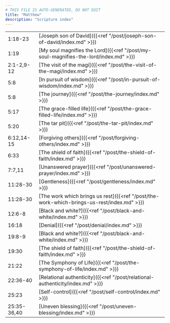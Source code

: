 ```yaml
---
# THIS FILE IS AUTO-GENERATED, DO NOT EDIT
title: "Matthew"
description: "Scripture index"
---
```


|  |  |
| --- | --- |
| 1:18-23 | [Joseph son of David]({{<ref "/post/joseph-son-of-david/index.md" >}}) |
| 1:19 | [My soul magnifies the Lord]({{<ref "/post/my-soul-magnifies-the-lord/index.md" >}}) |
| 2:1-2,9-12 | [The visit of the magi]({{<ref "/post/the-visit-of-the-magi/index.md" >}}) |
| 5:8 | [In pursuit of wisdom]({{<ref "/post/in-pursuit-of-wisdom/index.md" >}}) |
| 5:8 | [The journey]({{<ref "/post/the-journey/index.md" >}}) |
| 5:17 | [The grace-filled life]({{<ref "/post/the-grace-filled-life/index.md" >}}) |
| 5:20 | [The tar pit]({{<ref "/post/the-tar-pit/index.md" >}}) |
| 6:12,14-15 | [Forgiving others]({{<ref "/post/forgiving-others/index.md" >}}) |
| 6:33 | [The shield of faith]({{<ref "/post/the-shield-of-faith/index.md" >}}) |
| 7:7,11 | [Unanswered prayer]({{<ref "/post/unanswered-prayer/index.md" >}}) |
| 11:28-30 | [Gentleness]({{<ref "/post/gentleness/index.md" >}}) |
| 11:28-30 | [The work which brings us rest]({{<ref "/post/the-work-which-brings-us-rest/index.md" >}}) |
| 12:6-8 | [Black and white?]({{<ref "/post/black-and-white/index.md" >}}) |
| 16:18 | [Denial]({{<ref "/post/denial/index.md" >}}) |
| 19:8-9 | [Black and white?]({{<ref "/post/black-and-white/index.md" >}}) |
| 19:30 | [The shield of faith]({{<ref "/post/the-shield-of-faith/index.md" >}}) |
| 21:22 | [The Symphony of Life]({{<ref "/post/the-symphony-of-life/index.md" >}}) |
| 22:36-40 | [Relational authenticity]({{<ref "/post/relational-authenticity/index.md" >}}) |
| 25:23 | [Self-control]({{<ref "/post/self-control/index.md" >}}) |
| 25:35-36,40 | [Uneven blessing]({{<ref "/post/uneven-blessing/index.md" >}}) |
